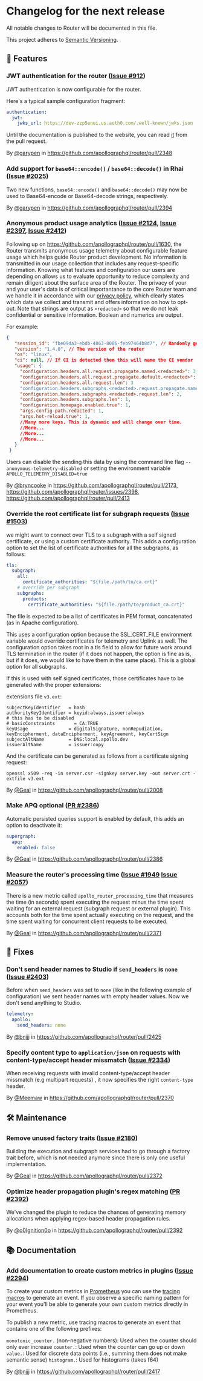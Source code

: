 # Changelog for the next release

All notable changes to Router will be documented in this file.

This project adheres to [Semantic Versioning](https://semver.org/spec/v2.0.0.html).

<!-- <KEEP> THIS IS AN SET OF TEMPLATES TO USE WHEN ADDING TO THE CHANGELOG.

## ❗ BREAKING ❗
## 🚀 Features
## 🐛 Fixes
## 📃 Configuration
## 🛠 Maintenance
## 📚 Documentation
## 🥼 Experimental

## Example section entry format

### Headline ([Issue #ISSUE_NUMBER](https://github.com/apollographql/router/issues/ISSUE_NUMBER))

Description! And a link to a [reference](http://url)

By [@USERNAME](https://github.com/USERNAME) in https://github.com/apollographql/router/pull/PULL_NUMBER
</KEEP> -->

## 🚀 Features

### JWT authentication for the router ([Issue #912](https://github.com/apollographql/router/issues/912))

JWT authentication is now configurable for the router.

Here's a typical sample configuration fragment:

```yaml
authentication:
  jwt:
    jwks_url: https://dev-zzp5enui.us.auth0.com/.well-known/jwks.json
```

Until the documentation is published to the website, you can read [it](https://github.com/apollographql/router/blob/53d7b710a6bdc0fbef4d7fd0d13f49002ee70e84/docs/source/configuration/authn-jwt.mdx) from the pull request.

By [@garypen](https://github.com/garypen) in https://github.com/apollographql/router/pull/2348

### Add support for `base64::encode()` / `base64::decode()` in Rhai ([Issue #2025](https://github.com/apollographql/router/issues/2025))

Two new functions, `base64::encode()` and `base64::decode()` may now be used to Base64-encode or Base64-decode strings, respectively.

By [@garypen](https://github.com/garypen) in https://github.com/apollographql/router/pull/2394

### Anonymous product usage analytics ([Issue #2124](https://github.com/apollographql/router/issues/2124), [Issue #2397](https://github.com/apollographql/router/issues/2397), [Issue #2412](https://github.com/apollographql/router/issues/2412))

Following up on https://github.com/apollographql/router/pull/1630, the Router transmits anonymous usage telemetry about configurable feature usage which helps guide Router product development.  No information is transmitted in our usage collection that includes any request-specific information.  Knowing what features and configuration our users are depending on allows us to evaluate opportunity to reduce complexity and remain diligent about the surface area of the Router.  The privacy of your and your user's data is of critical importantance to the core Router team and we handle it in accordance with our [privacy policy](https://www.apollographql.com/docs/router/privacy/), which clearly states which data we collect and transmit and offers information on how to opt-out.
Note that strings are output as `<redacted>` so that we do not leak confidential or sensitive information.
Boolean and numerics are output.

For example:
```json
{
   "session_id": "fbe09da3-ebdb-4863-8086-feb97464b8d7", // Randomly generated at Router startup.
   "version": "1.4.0", // The version of the router
   "os": "linux",
   "ci": null, // If CI is detected then this will name the CI vendor
   "usage": {
     "configuration.headers.all.request.propagate.named.<redacted>": 3,
     "configuration.headers.all.request.propagate.default.<redacted>": 1,
     "configuration.headers.all.request.len": 3
     "configuration.headers.subgraphs.<redacted>.request.propagate.named.<redacted>": 2,
     "configuration.headers.subgraphs.<redacted>.request.len": 2,
     "configuration.headers.subgraphs.len": 1,
     "configuration.homepage.enabled.true": 1,
     "args.config-path.redacted": 1,
     "args.hot-reload.true": 1,
     //Many more keys. This is dynamic and will change over time.
     //More...
     //More...
     //More...
   }
 }
```

Users can disable the sending this data by using the command line flag `--anonymous-telemetry-disabled` or setting the environment variable `APOLLO_TELEMETRY_DISABLED=true`

By [@bryncooke](https://github.com/bryncooke) in https://github.com/apollographql/router/pull/2173, https://github.com/apollographql/router/issues/2398, https://github.com/apollographql/router/pull/2413

### Override the root certificate list for subgraph requests ([Issue #1503](https://github.com/apollographql/router/issues/1503))

we might want to connect over TLS to a subgraph with a self signed certificate, or using a custom certificate authority.
This adds a configuration option to set the list of certificate authorities for all the subgraphs, as follows:

```yaml
tls:
  subgraph:
    all:
      certificate_authorities: "${file./path/to/ca.crt}"
    # override per subgraph
    subgraphs:
      products:
        certificate_authorities: "${file./path/to/product_ca.crt}"
```

The file is expected to be a list of certificates in PEM format, concatenated (as in Apache configuration).

This uses a configuration option because the SSL_CERT_FILE environment variable would override certificates for telemetry and Uplink as well.
The configuration option takes root in a tls field to allow for future work around TLS termination in the router (if it does not happen, the option is fine as is, but if it does, we would like to have them in the same place). This is a global option for all subgraphs.

If this is used with self signed certificates, those certificates have to be generated with the proper extensions:

extensions file `v3.ext`:

```
subjectKeyIdentifier   = hash
authorityKeyIdentifier = keyid:always,issuer:always
# this has to be disabled
# basicConstraints       = CA:TRUE
keyUsage               = digitalSignature, nonRepudiation, keyEncipherment, dataEncipherment, keyAgreement, keyCertSign
subjectAltName         = DNS:local.apollo.dev
issuerAltName          = issuer:copy
```

And the certificate can be generated as follows from a certificate signing request:

```
openssl x509 -req -in server.csr -signkey server.key -out server.crt -extfile v3.ext
```

By [@Geal](https://github.com/geal) in https://github.com/apollographql/router/pull/2008

### Make APQ optional ([PR #2386](https://github.com/apollographql/router/pull/2386))

Automatic persisted queries support is enabled by default, this adds an option to deactivate it:

```yaml
supergraph:
  apq:
    enabled: false
```

By [@Geal](https://github.com/geal) in https://github.com/apollographql/router/pull/2386

### Measure the router's processing time ([Issue #1949](https://github.com/apollographql/router/issues/1949) [Issue #2057](https://github.com/apollographql/router/issues/2057))

There is a new metric called `apollo_router_processing_time` that measures the time (in seconds) spent executing the request minus the time spent waiting for an external request (subgraph request or external plugin). This accounts both for the time spent actually executing on the request, and the time spent waiting for concurrent client requests to be executed.

By [@Geal](https://github.com/geal) in https://github.com/apollographql/router/pull/2371

## 🐛 Fixes

### Don't send header names to Studio if `send_headers` is `none` ([Issue #2403](https://github.com/apollographql/router/issues/2403))

Before when `send_headers` was set to `none` (like in the following example of configuration) we sent header names with empty header values. Now we don't send anything to Studio.

```yaml
telemetry:
  apollo:
    send_headers: none
```

By [@bnjjj](https://github.com/bnjjj) in https://github.com/apollographql/router/pull/2425


### Specify content type to `application/json` on requests with content-type/accept header missmatch ([Issue #2334](https://github.com/apollographql/router/issues/2334))

When receiving requests with invalid content-type/accept header missmatch (e.g multipart requests) , it now specifies the right `content-type` header.

By [@Meemaw](https://github.com/Meemaw) in https://github.com/apollographql/router/pull/2370


## 🛠 Maintenance

### Remove unused factory traits ([Issue #2180](https://github.com/apollographql/router/pull/2372))

Building the execution and subgraph services had to go through a factory trait before, which is not
needed anymore since there is only one useful implementation.

By [@Geal](https://github.com/geal) in https://github.com/apollographql/router/pull/2372

### Optimize header propagation plugin's regex matching ([PR #2392](https://github.com/apollographql/router/pull/2392))

We've changed the plugin to reduce the chances of generating memory allocations when applying regex-based header propagation rules.

By [@o0Ignition0o](https://github.com/o0Ignition0o) in https://github.com/apollographql/router/pull/2392

## 📚 Documentation

### Add documentation to create custom metrics in plugins ([Issue #2294](https://github.com/apollographql/router/issues/2294))

To create your custom metrics in [Prometheus](https://prometheus.io/) you can use the [tracing macros](https://docs.rs/tracing/latest/tracing/index.html#macros) to generate an event. If you observe a specific naming pattern for your event you'll be able to generate your own custom metrics directly in Prometheus.

To publish a new metric, use tracing macros to generate an event that contains one of the following prefixes:

`monotonic_counter.` (non-negative numbers): Used when the counter should only ever increase
`counter.`: Used when the counter can go up or down
`value.`: Used for discrete data points (i.e., summing them does not make semantic sense)
`histogram.`: Used for histograms (takes f64)

By [@bnjjj](https://github.com/bnjjj) in https://github.com/apollographql/router/pull/2417
